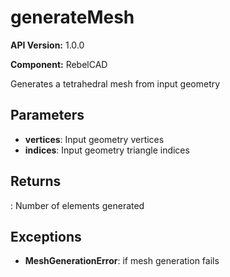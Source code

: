 # generateMesh

**API Version:** 1.0.0

**Component:** RebelCAD

Generates a tetrahedral mesh from input geometry

## Parameters

- **vertices**: Input geometry vertices
- **indices**: Input geometry triangle indices

## Returns

: Number of elements generated

## Exceptions

- **MeshGenerationError**: if mesh generation fails

